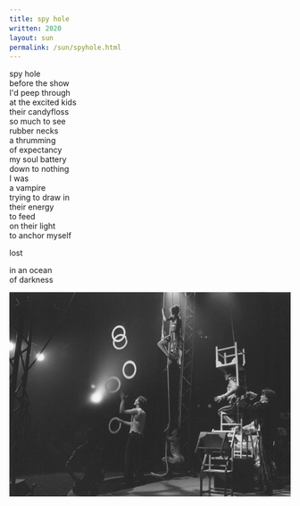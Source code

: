 ```yaml
---
title: spy hole
written: 2020
layout: sun
permalink: /sun/spyhole.html
---
```



spy hole  
before the show  
I'd peep through  
at the excited kids  
their candyfloss  
so much to see  
rubber necks  
a thrumming  
of expectancy  
my soul battery  
down to nothing  
I was  
a vampire  
trying to draw in  
their energy  
to feed  
on their light  
to anchor myself  


lost  


in an ocean  
of darkness


!["5 rings"](/assets/images/circus/SnapdragonFinale1990HughieRings.jpg "5 rings")
